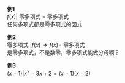 **例1**  
$f(x)|$ 零多项式 $=$ 零多项式  
任何多项式都是零多项式的因式  
  
**例2**  
零多项式 $|f(x)\Rightarrow f(x)=$ 零多项式  
是零多项式，不是数零，零多项式能做分母啊？  
  
**例3**  
$(x-1)|x^2-3x+2=(x-1)(x-2)$  
